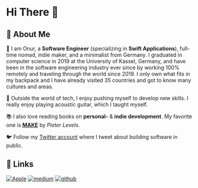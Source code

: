 # Hi There 👋

## 🚀 About Me

🎒 I am Onur, a **Software Engineer** (specializing in **Swift Applications**), full-time nomad, indie maker, and a minimalist from Germany. 
I graduated in computer science in 2019 at the University of Kassel, Germany, and have been in the software engineering industry ever since by working 100% remotely and traveling through the world since 2019. I only own what fits in my backpack and I have already visited 35 countries and got to know many cultures and areas.

🎸 Outside the world of tech, I enjoy pushing myself to develop new skills. I really enjoy playing acoustic guitar, which I taught myself.

📚 I also love reading books on **personal-** & **indie development**. My favorite one is [**MAKE**](https://makebook.io) by _Pieter Levels_.

🐦 Follow my [Twitter account](https://twitter.com/nryrk) where I tweet about building software in public. 

## 🔗 Links
[![Apple](https://img.shields.io/badge/Apple-000000?style=for-the-badge&logo=apple&logoColor=white)](https://apps.apple.com/us/developer/onur-yoeruek/id1229134345)
[![medium](https://img.shields.io/badge/medium-000000?style=for-the-badge&logo=medium&logoColor=white)](https://medium.com/@nryrk)
[![github](https://img.shields.io/badge/GitHub-181717?style=for-the-badge&logo=GitHub&logoColor=white)](https://github.com/nryrk)
